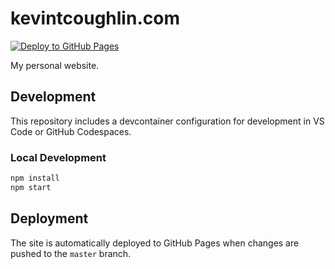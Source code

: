 # kevintcoughlin.com

[![Deploy to GitHub Pages](https://github.com/KevinTCoughlin/kevintcoughlin.github.io/actions/workflows/deploy.yml/badge.svg)](https://github.com/KevinTCoughlin/kevintcoughlin.github.io/actions/workflows/deploy.yml)

My personal website.

## Development

This repository includes a devcontainer configuration for development in VS Code or GitHub Codespaces.

### Local Development

```bash
npm install
npm start
```

## Deployment

The site is automatically deployed to GitHub Pages when changes are pushed to the `master` branch.
